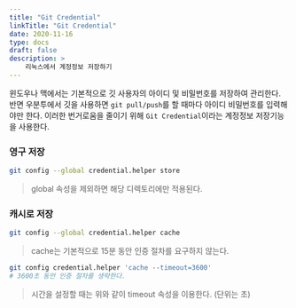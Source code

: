 ```yaml
---
title: "Git Credential"
linkTitle: "Git Credential"
date: 2020-11-16
type: docs
draft: false
description: >
    리눅스에서 계정정보 저장하기
---
```


윈도우나 맥에서는 기본적으로 깃 사용자의 아이디 및 비밀번호를 저장하여 관리한다.
반면 우분투에서 깃을 사용하면 `git pull/push`를 할 때마다 아이디 비밀번호를 입력해야만 한다. 이러한 번거로움을 줄이기 위해 `Git Credential`이라는 계정정보 저장기능을 사용한다.

### 영구 저장
```bash
git config --global credential.helper store
```

> global 속성을 제외하면 해당 디렉토리에만 적용된다.

### 캐시로 저장
```bash
git config --global credential.helper cache
```

> cache는 기본적으로 15분 동안 인증 절차를 요구하지 않는다.

```bash
git config credential.helper 'cache --timeout=3600'
# 3600초 동안 인증 절차를 생략한다.
```

> 시간을 설정할 때는 위와 같이 timeout 속성을 이용한다. (단위는 초)
